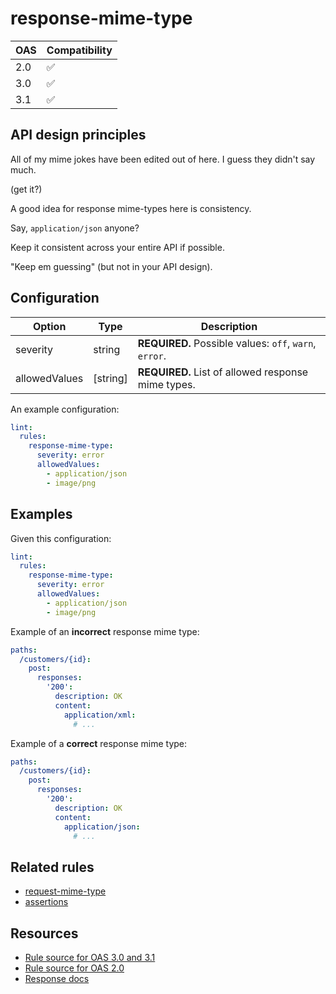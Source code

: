 # response-mime-type

|OAS|Compatibility|
|---|---|
|2.0|✅|
|3.0|✅|
|3.1|✅|


## API design principles

All of my mime jokes have been edited out of here.
I guess they didn't say much.

(get it?)

A good idea for response mime-types here is consistency.

Say, `application/json` anyone?

Keep it consistent across your entire API if possible.

"Keep em guessing" (but not in your API design).

## Configuration

|Option|Type|Description|
|---|---|---|
|severity|string|**REQUIRED.** Possible values: `off`, `warn`, `error`.|
|allowedValues|[string]|**REQUIRED.** List of allowed response mime types.|

An example configuration:

```yaml
lint:
  rules:
    response-mime-type:
      severity: error
      allowedValues:
        - application/json
        - image/png
```
## Examples

Given this configuration:

```yaml
lint:
  rules:
    response-mime-type:
      severity: error
      allowedValues:
        - application/json
        - image/png
```

Example of an **incorrect** response mime type:

```yaml
paths:
  /customers/{id}:
    post:
      responses:
        '200':
          description: OK
          content:
            application/xml:
              # ...
```

Example of a **correct** response mime type:

```yaml
paths:
  /customers/{id}:
    post:
      responses:
        '200':
          description: OK
          content:
            application/json:
              # ...
```

## Related rules

- [request-mime-type](./request-mime-type.md)
- [assertions](./assertions.md)

## Resources

- [Rule source for OAS 3.0 and 3.1](https://github.com/Redocly/redocly-cli/blob/master/packages/core/src/rules/oas3/response-mime-type.ts)
- [Rule source for OAS 2.0](https://github.com/Redocly/redocly-cli/blob/master/packages/core/src/rules/oas2/response-mime-type.ts)
- [Response docs](https://redocly.com/docs/openapi-visual-reference/response/)
